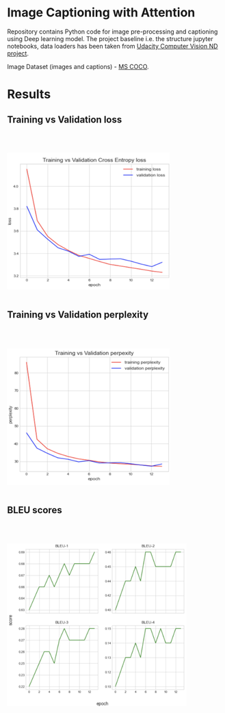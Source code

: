 # Image Captioning with Attention

Repository contains Python code for image pre-processing and captioning using Deep learning model.
The project baseline i.e. the structure jupyter notebooks, data loaders has been taken from [Udacity Computer Vision ND project](https://classroom.udacity.com/nanodegrees/nd891).

Image Dataset (images and captions) - [MS COCO](https://cocodataset.org/#home).

# Results

## Training vs Validation loss
<br><br>

<img src="https://github.com/MakarovArtyom/Image-Captioning-with-Attention/blob/master/assets/loss.png" width=380, height="320" align="center"/>
<br><br>

## Training vs Validation perplexity
<br><br>

<img src="https://github.com/MakarovArtyom/Image-Captioning-with-Attention/blob/master/assets/perplex.png" width=380, height="320" align="center"/>
<br><br>

## BLEU scores
<br><br>

<img src="https://github.com/MakarovArtyom/Image-Captioning-with-Attention/blob/master/assets/bleu.png" width=420, height="380" align="center"/>
<br><br>

